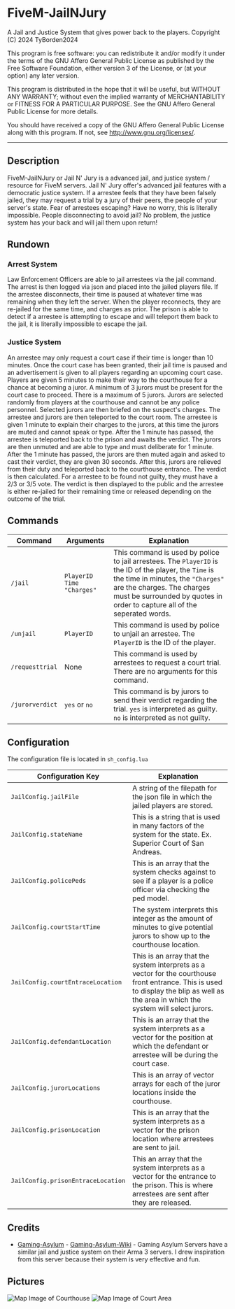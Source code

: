 # FiveM-JailNJury
A Jail and Justice System that gives power back to the players.
Copyright (C) 2024  TyBorden2024

This program is free software: you can redistribute it and/or modify
it under the terms of the GNU Affero General Public License as published by
the Free Software Foundation, either version 3 of the License, or
(at your option) any later version.

This program is distributed in the hope that it will be useful,
but WITHOUT ANY WARRANTY; without even the implied warranty of
MERCHANTABILITY or FITNESS FOR A PARTICULAR PURPOSE.  See the
GNU Affero General Public License for more details.

You should have received a copy of the GNU Affero General Public License
along with this program.  If not, see <http://www.gnu.org/licenses/>.

---

## Description
FiveM-JailNJury or Jail N' Jury is a advanced jail, and justice system / resource for FiveM servers. Jail N' Jury offer's advanced jail features with a democratic justice system. If a arrestee feels that they have been falsely jailed, they may request a trial by a jury of their peers, the people of your server's state. Fear of arrestees escaping? Have no worry, this is literally impossible. People disconnecting to avoid jail? No problem, the justice system has your back and will jail them upon return!

##  Rundown

### Arrest System
Law Enforcement Officers are able to jail arrestees via the jail command. The arrest is then logged via json and placed into the jailed players file. If the arrestee disconnects, their time is paused at whatever time was remaining when they left the server. When the player reconnects, they are re-jailed for the same time, and charges as prior. The prison is able to detect if a arrestee is attempting to escape and will teleport them back to the jail, it is literally impossible to escape the jail.

### Justice System
An arrestee may only request a court case if their time is longer than 10 minutes. Once the court case has been granted, their jail time is paused and an advertisement is given to all players regarding an upcoming court case. Players are given 5 minutes to make their way to the courthouse for a chance at becoming a juror. A minimum of 3 jurors must be present for the court case to proceed. There is a maximum of 5 jurors. Jurors are selected randomly from players at the courthouse and cannot be any police personnel. Selected jurors are then briefed on the suspect's charges. The arrestee and jurors are then teleported to the court room. The arrestee is given 1 minute to explain their charges to the jurors, at this time the jurors are muted and cannot speak or type. After the 1 minute has passed, the arrestee is teleported back to the prison and awaits the verdict. The jurors are then unmuted and are able to type and must deliberate for 1 minute. After the 1 minute has passed, the jurors are then muted again and asked to cast their verdict, they are given 30 seconds. After this, jurors are relieved from their duty and teleported back to the courthouse entrance. The verdict is then calculated. For a arrestee to be found not guilty, they must have a 2/3 or 3/5 vote. The verdict is then displayed to the public and the arrestee is either re-jailed for their remaining time or released depending on the outcome of the trial.

## Commands
| Command | Arguments | Explanation
| --- | --- | ---
| `/jail` | `PlayerID Time "Charges"` | This command is used by police to jail arrestees. The `PlayerID` is the ID of the player, the `Time` is the time in minutes, the `"Charges"` are the charges. The charges must be surrounded by quotes in order to capture all of the seperated words. |
| `/unjail` | `PlayerID` | This command is used by police to unjail an arrestee. The `PlayerID` is the ID of the player. |
| `/requesttrial` | None | This command is used by arrestees to request a court trial. There are no arguments for this command. |
| `/jurorverdict` | `yes` or `no` | This command is by jurors to send their verdict regarding the trial. `yes` is interpreted as guilty. `no` is interpreted as not guilty. |

## Configuration
The configuration file is located in `sh_config.lua`

| Configuration Key | Explanation
| --- | ---
| `JailConfig.jailFile` |  A string of the filepath for the json file in which the jailed players are stored.
| `JailConfig.stateName` | This is a string that is used in many factors of the system for the state. Ex. Superior Court of San Andreas. |
| `JailConfig.policePeds` | This is an array that the system checks against to see if a player is a police officer via checking the ped model. |
| `JailConfig.courtStartTime` | The system interprets this integer as the amount of minutes to give potential jurors to show up to the courthouse location. |
| `JailConfig.courtEntraceLocation` | This is an array that the system interprets as a vector for the courthouse front entrance. This is used to display the blip as well as the area in which the system will select jurors. |
| `JailConfig.defendantLocation` | This is an array that the system interprets as a vector for the position at which the defendant or arrestee will be during the court case. |
| `JailConfig.jurorLocations` | This is an array of vector arrays for each of the juror locations inside the courthouse.
| `JailConfig.prisonLocation` | This is an array that the system interprets as a vector for the prison location where arrestees are sent to jail.
| `JailConfig.prisonEntraceLocation` |  This an array that the system interprets as a vector for the entrance to the prison. This is where arrestees are sent after they are released.

## Credits
- [Gaming-Asylum](http://www.gaming-asylum.com/forums/index.php) - [Gaming-Asylum-Wiki](http://gaming-asylumwiki.com/wiki/Prison_Guide) - Gaming Asylum Servers have a similar jail and justice system on their Arma 3 servers. I drew inspiration from this server because their system is very effective and fun.

## Pictures
![Map Image of Courthouse](https://i.imgur.com/SHSOipy.jpg)
![Map Image of Court Area](https://i.imgur.com/41OIp84.jpg)
